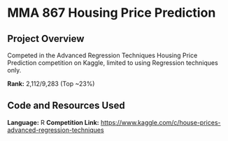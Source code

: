 # MMA 867 Housing Price Prediction

## Project Overview
Competed in the Advanced Regression Techniques Housing Price Prediction competition on Kaggle, limited to using Regression techniques only.  

**Rank:** 2,112/9,283 (Top ~23%)

## Code and Resources Used
**Language:** R 
**Competition Link:** https://www.kaggle.com/c/house-prices-advanced-regression-techniques

